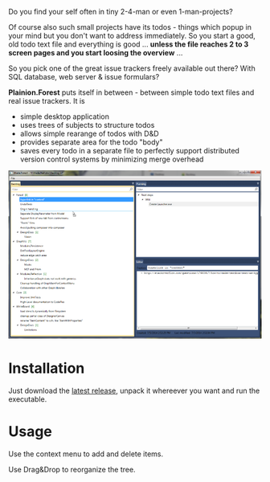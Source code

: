 
Do you find your self often in tiny 2-4-man or even 1-man-projects?

Of course also such small projects have its todos - things which popup in your mind but you don't want to
address immediately. So you start a good, old todo text file and everything is good ... **unless the file 
reaches 2 to 3 screen pages and you start loosing the overview** ...

So you pick one of the great issue trackers freely available out there? With SQL database, web server & issue formulars?

**Plainion.Forest** puts itself in between - between simple todo text files and real issue trackers.
It is

- simple desktop application
- uses trees of subjects to structure todos
- allows simple rearange of todos with D&D
- provides separate area for the todo "body"
- saves every todo in a separate file to perfectly support distributed version control systems by
  minimizing merge overhead


![](doc/Screenshots/Overview.png)


# Installation

Just download the [latest release](https://github.com/plainionist/Plainion.Forest/releases), unpack it whereever you want and run the executable. 

# Usage

Use the context menu to add and delete items.

Use Drag&Drop to reorganize the tree.
